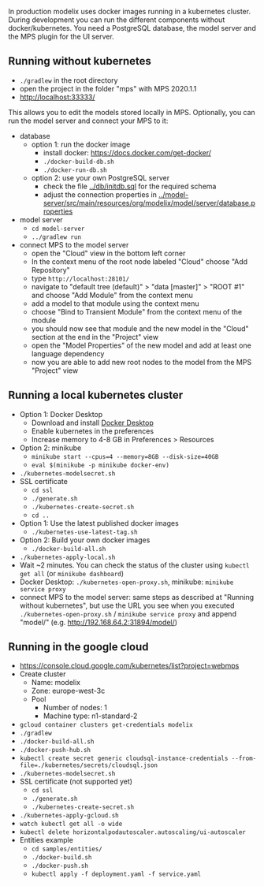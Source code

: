 In production modelix uses docker images running in a kubernetes cluster.
During development you can run the different components without docker/kubernetes.
You need a PostgreSQL database, the model server and the MPS plugin for the UI server.

## Running without kubernetes

- `./gradlew` in the root directory
- open the project in the folder "mps" with MPS 2020.1.1
- <http://localhost:33333/>

This allows you to edit the models stored locally in MPS.
Optionally, you can run the model server and connect your MPS to it:

- database
  - option 1: run the docker image
    - install docker: <https://docs.docker.com/get-docker/>
    - `./docker-build-db.sh`
    - `./docker-run-db.sh`
  - option 2: use your own PostgreSQL server
    - check the file [../db/initdb.sql](../db/initdb.sql) for the required schema
    - adjust the connection properties in [../model-server/src/main/resources/org/modelix/model/server/database.properties](../model-server/src/main/resources/org/modelix/model/server/database.properties)
- model server
  - `cd model-server`
  - `../gradlew run`
- connect MPS to the model server
  - open the "Cloud" view in the bottom left corner
  - In the context menu of the root node labeled "Cloud" choose "Add Repository"
  - type `http://localhost:28101/`
  - navigate to "default tree (default)" > "data [master]" > "ROOT #1" and choose "Add Module" from the context menu
  - add a model to that module using the context menu
  - choose "Bind to Transient Module" from the context menu of the module
  - you should now see that module and the new model in the "Cloud" section at the end in the "Project" view
  - open the "Model Properties" of the new model and add at least one language dependency
  - now you are able to add new root nodes to the model from the MPS "Project" view

## Running a local kubernetes cluster

- Option 1: Docker Desktop
    - Download and install [Docker Desktop](https://www.docker.com/products/docker-desktop)
    - Enable kubernetes in the preferences
    - Increase memory to 4-8 GB in Preferences > Resources
- Option 2: minikube
    - `minikube start --cpus=4 --memory=8GB --disk-size=40GB`
    - `eval $(minikube -p minikube docker-env)`
- `./kubernetes-modelsecret.sh`
- SSL certificate
    - `cd ssl`
    - `./generate.sh`
    - `./kubernetes-create-secret.sh`
    - `cd ..`
- Option 1: Use the latest published docker images
    - `./kubernetes-use-latest-tag.sh`
- Option 2: Build your own docker images
    - `./docker-build-all.sh`
- `./kubernetes-apply-local.sh`
- Wait ~2 minutes. You can check the status of the cluster using `kubectl get all` (or `minikube dashboard`)
- Docker Desktop: `./kubernetes-open-proxy.sh`, minikube: `minikube service proxy`
- connect MPS to the model server: same steps as described at "Running without kubernetes", but use the URL you see when you executed `./kubernetes-open-proxy.sh` / `minikube service proxy` and append "model/" (e.g. http://192.168.64.2:31894/model/)

## Running in the google cloud

- https://console.cloud.google.com/kubernetes/list?project=webmps
- Create cluster
    - Name: modelix
    - Zone: europe-west-3c
    - Pool
        - Number of nodes: 1
        - Machine type: n1-standard-2
- `gcloud container clusters get-credentials modelix`
- `./gradlew`
- `./docker-build-all.sh`
- `./docker-push-hub.sh`
- `kubectl create secret generic cloudsql-instance-credentials --from-file=./kubernetes/secrets/cloudsql.json`
- `./kubernetes-modelsecret.sh`
- SSL certificate (not supported yet)
    - `cd ssl`
    - `./generate.sh`
    - `./kubernetes-create-secret.sh`
- `./kubernetes-apply-gcloud.sh`
- `watch kubectl get all -o wide`
- `kubectl delete horizontalpodautoscaler.autoscaling/ui-autoscaler`
- Entities example
    - `cd samples/entities/`
    - `./docker-build.sh`
    - `./docker-push.sh`
    - `kubectl apply -f deployment.yaml -f service.yaml`

